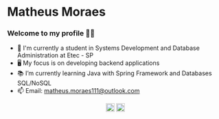 # Matheus Moraes

### Welcome to my profile 🙋‍♂️

- 🏫 I'm currently a student in Systems Development and Database Administration at Etec - SP
- 🖥️ My focus is on developing backend applications
- 📚 I’m currently learning Java with Spring Framework and Databases SQL/NoSQL
- 📫 Email: matheus.moraes111@outlook.com

<!--
### Stats 📊
![Top Langs](https://github-readme-stats.vercel.app/api/top-langs/?username=moraes575&show_icons=true&theme=dark)
-->

<p align="center">
  <a href="https://www.linkedin.com/in/matheus-moraes-b07687192/" target="blank"><img align="center" src="https://cdn.jsdelivr.net/npm/simple-icons@3.0.1/icons/linkedin.svg" alt="Matheus Moraes LinkedIn" height="20" width="20"></a>
  <a href="https://www.instagram.com/xmoraess/" target="blank"><img align="center" src="https://cdn.jsdelivr.net/npm/simple-icons@3.0.1/icons/instagram.svg" alt="Matheus Moraes Instagram" height="20" width="20"></a>
</p>
